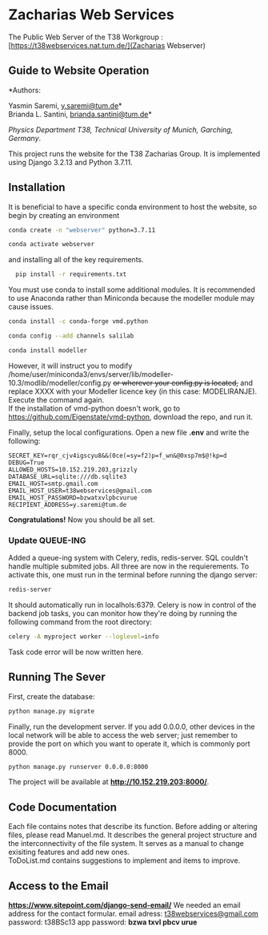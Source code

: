 #  Zacharias Web Services
The Public Web Server of the T38 Workgroup : [https://t38webservices.nat.tum.de/](Zacharias Webserver)

## Guide to Website Operation

*Authors: 

Yasmin Saremi, y.saremi@tum.de*  
Brianda L. Santini, brianda.santini@tum.de*  

*Physics Department T38, Technical University of Munich, Garching, Germany*.

This project runs the website for the T38 Zacharias Group. It is implemented using Django 3.2.13 and Python 3.7.11.

## Installation
It is beneficial to have a specific conda environment to host the website, so begin by creating an environment 
```bash
conda create -n "webserver" python=3.7.11

conda activate webserver
```
and installing all of the key requirements.
```bash
  pip install -r requirements.txt
``` 
You must use conda to install some additional modules.
It is recommended to use Anaconda rather than Miniconda because the modeller module may cause issues. </br>
 ```bash
 conda install -c conda-forge vmd.python

conda config --add channels salilab

conda install modeller
```
However, it will instruct you to modify /home/user/miniconda3/envs/server/lib/modeller-10.3/modlib/modeller/config.py ~~or wherever your config.py is located,~~ and replace XXXX with your Modeller licence key (in this case: MODELIRANJE). Execute the command again. </br>
If the installation of vmd-python doesn't work, go to https://github.com/Eigenstate/vmd-python, download the repo, and run it.

Finally, setup the local configurations. Open a new file **.env** and write the following:
```
SECRET_KEY=rqr_cjv4igscyu8&&(0ce(=sy=f2)p=f_wn&@0xsp7m$@!kp=d
DEBUG=True
ALLOWED_HOSTS=10.152.219.203,grizzly
DATABASE_URL=sqlite:///db.sqlite3
EMAIL_HOST=smtp.gmail.com
EMAIL_HOST_USER=t38webservices@gmail.com
EMAIL_HOST_PASSWORD=bzwatxvlpbcvurue
RECIPIENT_ADDRESS=y.saremi@tum.de
```

**Congratulations!** Now you should be all set.


### Update QUEUE-ING
Added a queue-ing system with Celery, redis, redis-server. SQL couldn't handle multiple submited jobs.
All three are now in the requierements.
To activate this, one must run in the terminal before running the django server:
```bash
redis-server
```
It should automatically run in localhols:6379. 
Celery is now in control of the backend job tasks, you can monitor how they're doing by running the following command from the root directory:

```bash
celery -A myproject worker --loglevel=info
``` 
Task code error will be now written here.

## Running The Sever
First, create the database:
```bash
python manage.py migrate
```
Finally, run the development server. If you add 0.0.0.0, other devices in the local network will be able to access the web server; just remember to provide the port on which you want to operate it, which is commonly port 8000.
```bash
python manage.py runserver 0.0.0.0:8000
```
The project will be available at **http://10.152.219.203:8000/**.

## Code Documentation
Each file contains notes that describe its function. Before adding or altering files, please read Manuel.md. It describes the general project structure and the interconnectivity of the file system. It serves as a manual to change exisiting features and add new ones. </br>
ToDoList.md contains suggestions to implement and items to improve.

## Access to the Email
**https://www.sitepoint.com/django-send-email/**
We needed an email address for the contact formular. 
email adress: t38webservices@gmail.com
password: t38BSc13
app password: **bzwa txvl pbcv urue**
